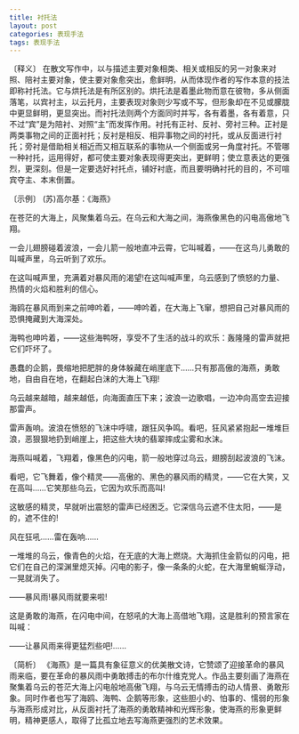 ```yaml
---
title: 衬托法
layout: post
categories: 表现手法
tags: 表现手法
---
```


〔释义〕 在散文写作中，以与描述主要对象相类、相关或相反的另一对象来对照、陪衬主要对象，使主要对象愈突出，愈鲜明，从而体现作者的写作本意的技法即称衬托法。它与烘托法是有所区别的。烘托法是着墨此物而意在彼物，多从侧面落笔，以宾衬主，以云托月，主要表现对象则少写或不写，但形象却在不见或朦胧中更显鲜明，更显突出。而衬托法则两个方面同时并写，各有着墨，各有着意，只不过“宾”是为陪衬、对照“主”而发挥作用。衬托有正衬、反衬、旁衬三种。正衬是两类事物之间的正面衬托；反衬是相反、相异事物之间的衬托，或从反面进行衬托；旁衬是借助相关相近而又相互联系的事物从一个侧面或另一角度衬托。不管哪一种衬托，运用得好，都可使主要对象表现得更突出，更鲜明；使立意表达的更强烈，更深刻。但是一定要选好衬托点，铺好衬底，而且要明确衬托的目的，不可喧宾夺主、本末倒置。

〔示例〕 (苏)高尔基：《海燕》

在苍茫的大海上，风聚集着乌云。在乌云和大海之间，海燕像黑色的闪电高傲地飞翔。

一会儿翅膀碰着波浪，一会儿箭一般地直冲云霄，它叫喊着，——在这鸟儿勇敢的叫喊声里，乌云听到了欢乐。

在这叫喊声里，充满着对暴风雨的渴望!在这叫喊声里，乌云感到了愤怒的力量、热情的火焰和胜利的信心。

海鸥在暴风雨到来之前呻吟着，——呻吟着，在大海上飞窜，想把自己对暴风雨的恐惧掩藏到大海深处。

海鸭也呻吟着，——这些海鸭呀，享受不了生活的战斗的欢乐：轰隆隆的雷声就把它们吓坏了。

愚蠢的企鹅，畏缩地把肥胖的身体躲藏在峭崖底下……只有那高傲的海燕，勇敢地，自由自在地，在翻起白沫的大海上飞翔!

乌云越来越暗，越来越低，向海面直压下来；波浪一边歌唱，一边冲向高空去迎接那雷声。

雷声轰响。波浪在愤怒的飞沫中呼啸，跟狂风争鸣。看吧，狂风紧紧抱起一堆堆巨浪，恶狠狠地扔到峭崖上，把这些大块的翡翠摔成尘雾和水沫。

海燕叫喊着，飞翔着，像黑色的闪电，箭一般地穿过乌云，翅膀刮起波浪的飞沫。

看吧，它飞舞着，像个精灵——高傲的、黑色的暴风雨的精灵，——它在大笑，又在高叫……它笑那些乌云，它因为欢乐而高叫!

这敏感的精灵，早就听出震怒的雷声已经困乏。它深信乌云遮不住太阳，——是的，遮不住的!

风在狂吼……雷在轰响……

一堆堆的乌云，像青色的火焰，在无底的大海上燃烧。大海抓住金箭似的闪电，把它们在自己的深渊里熄灭掉。闪电的影子，像一条条的火蛇，在大海里蜿蜒浮动，一晃就消失了。

——暴风雨!暴风雨就要来啦!

这是勇敢的海燕，在闪电中间，在怒吼的大海上高借地飞翔，这是胜利的预言家在叫喊：

——让暴风雨来得更猛烈些吧!……

〔简析〕 《海燕》是一篇具有象征意义的优美散文诗，它赞颂了迎接革命的暴风雨来临，要在革命的暴风雨中勇敢搏击的布尔什维克党人。作品主要刻画了海燕在聚集着乌云的苍茫大海上闪电般地高傲飞翔，与乌云无情搏击的动人情景、勇敢形象。同时作者也写了海鸥、海鸭、企鹅等形象，这些胆小的、怕事的、懦弱的形象与海燕形成对比，从反面衬托了海燕的勇敢精神和光辉形象，使海燕的形象更鲜明，精神更感人，取得了比孤立地去写海燕更强烈的艺术效果。 